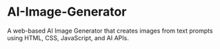 # AI-Image-Generator
A web-based AI Image Generator that creates images from text prompts using HTML, CSS, JavaScript, and AI APIs.
